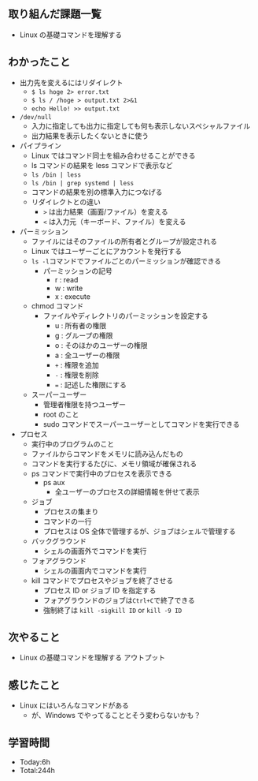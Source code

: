 ## 取り組んだ課題一覧
- Linux の基礎コマンドを理解する
## わかったこと
- 出力先を変えるにはリダイレクト
  - `$ ls hoge 2> error.txt`
  - `$ ls / /hoge > output.txt 2>&1`
  - `echo Hello! >> output.txt`
- `/dev/null`
  - 入力に指定しても出力に指定しても何も表示しないスペシャルファイル
  - 出力結果を表示したくないときに使う
- パイプライン
  - Linux ではコマンド同士を組み合わせることができる
  - ls コマンドの結果を less コマンドで表示など
  - `ls /bin | less`
  - `ls /bin | grep systemd | less`
  - コマンドの結果を別の標準入力につなげる
  - リダイレクトとの違い
    - `>` は出力結果（画面/ファイル）を変える
    - `<` は入力元（キーボード、ファイル）を変える
- パーミッション
  - ファイルにはそのファイルの所有者とグループが設定される
  - Linux ではユーザーごとにアカウントを発行する
  - `ls -l`コマンドでファイルごとのパーミッションが確認できる
    - パーミッションの記号
      - r : read
      - w : write
      - x : execute
  - chmod コマンド
    - ファイルやディレクトリのパーミッションを設定する
      - u : 所有者の権限
      - g : グループの権限
      - o : そのほかのユーザーの権限
      - a : 全ユーザーの権限
      - `+` : 権限を追加
      - `-` : 権限を削除
      - `=` : 記述した権限にする
  - スーパーユーザー
    - 管理者権限を持つユーザー
    - root のこと
    - sudo コマンドでスーパーユーザーとしてコマンドを実行できる
- プロセス
  - 実行中のプログラムのこと
  - ファイルからコマンドをメモリに読み込んだもの
  - コマンドを実行するたびに、メモリ領域が確保される
  - ps コマンドで実行中のプロセスを表示できる
    - ps aux
      - 全ユーザーのプロセスの詳細情報を併せて表示
  - ジョブ
    - プロセスの集まり
    - コマンドの一行
    - プロセスは OS 全体で管理するが、ジョブはシェルで管理する
  - バックグラウンド
    - シェルの画面外でコマンドを実行
  - フォアグラウンド
    - シェルの画面内でコマンドを実行
  - kill コマンドでプロセスやジョブを終了させる
    - プロセス ID or ジョブ ID を指定する
    - フォアグラウンドのジョブは`Ctrl+C`で終了できる
    - 強制終了は `kill -sigkill ID` or `kill -9 ID`
## 次やること
- Linux の基礎コマンドを理解する アウトプット
## 感じたこと
- Linux にはいろんなコマンドがある
  - が、Windows でやってることとそう変わらないかも？
## 学習時間
- Today:6h
- Total:244h
